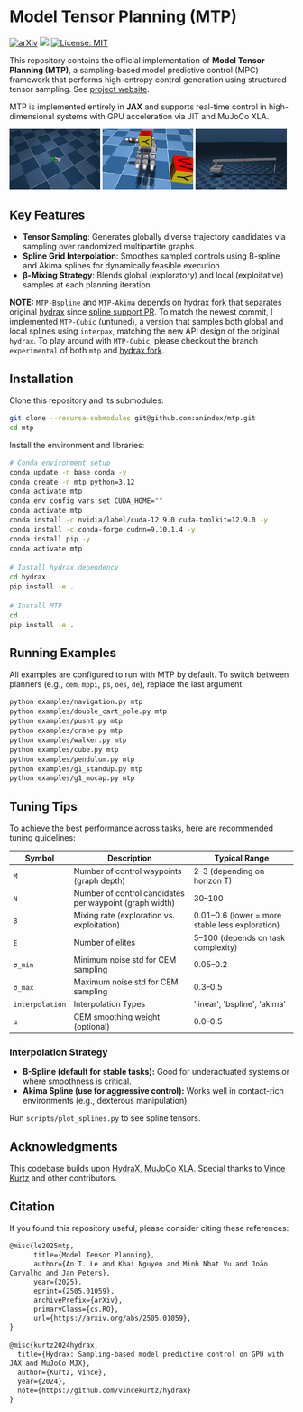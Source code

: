 # Model Tensor Planning (MTP)

[![arXiv](https://img.shields.io/badge/arXiv-2502.08378-brown)](https://arxiv.org/abs/2505.01059)
[![](https://img.shields.io/badge/Website-%F0%9F%9A%80-yellow)](https://sites.google.com/view/tensor-sampling/)
[![License: MIT](https://img.shields.io/badge/License-MIT-purple.svg)]()

This repository contains the official implementation of **Model Tensor Planning (MTP)**, a sampling-based model predictive control (MPC) framework that performs high-entropy control generation using structured tensor sampling.  See [project website](https://sites.google.com/view/tensor-sampling/).

MTP is implemented entirely in **JAX** and supports real-time control in high-dimensional systems with GPU acceleration via JIT and MuJoCo XLA.

<p float="middle">
  <img src="demos/pusht_mtp-akima.gif" width="32%" />
  <img src="demos/cube_mtp-akima.gif" width="32%" /> 
  <img src="demos/crane_mtp-bspline.gif" width="32%" />
</p>

## Key Features

- **Tensor Sampling**: Generates globally diverse trajectory candidates via sampling over randomized multipartite graphs.
- **Spline Grid Interpolation**: Smoothes sampled controls using B-spline and Akima splines for dynamically feasible execution.
- **β-Mixing Strategy**: Blends global (exploratory) and local (exploitative) samples at each planning iteration.

**NOTE:** `MTP-Bspline` and `MTP-Akima` depends on [hydrax fork](https://github.com/anindex/hydrax) that separates original [hydrax](https://github.com/vincekurtz/hydrax) since [spline support PR](https://github.com/vincekurtz/hydrax/pull/40). To match the newest commit, I implemented `MTP-Cubic` (untuned), a version that samples both global and local splines using `interpax`, matching the new API design of the original `hydrax`. To play around with `MTP-Cubic`, please checkout the branch `experimental` of both `mtp` and [hydrax fork](https://github.com/anindex/hydrax).

## Installation

Clone this repository and its submodules:
```bash
git clone --recurse-submodules git@github.com:anindex/mtp.git
cd mtp
```

Install the environment and libraries:
```bash
# Conda environment setup
conda update -n base conda -y
conda create -n mtp python=3.12
conda activate mtp
conda env config vars set CUDA_HOME=""
conda activate mtp
conda install -c nvidia/label/cuda-12.9.0 cuda-toolkit=12.9.0 -y
conda install -c conda-forge cudnn=9.10.1.4 -y
conda install pip -y
conda activate mtp

# Install hydrax dependency
cd hydrax
pip install -e .

# Install MTP
cd ..
pip install -e .
```

## Running Examples

All examples are configured to run with MTP by default. To switch between planners (e.g., `cem`, `mppi`, `ps`, `oes`, `de`), replace the last argument.

```bash
python examples/navigation.py mtp
python examples/double_cart_pole.py mtp
python examples/pusht.py mtp
python examples/crane.py mtp
python examples/walker.py mtp
python examples/cube.py mtp
python examples/pendulum.py mtp
python examples/g1_standup.py mtp
python examples/g1_mocap.py mtp
```

## Tuning Tips

To achieve the best performance across tasks, here are recommended tuning guidelines:

| Symbol | Description                | Typical Range         |
|--------|----------------------------|------------------------|
| `M`    | Number of control waypoints (graph depth) | 2–3 (depending on horizon T)                  |
| `N`    | Number of control candidates per waypoint (graph width) | 30–100               |
| `β`    | Mixing rate (exploration vs. exploitation) | 0.01–0.6 (lower = more stable less exploration) |
| `E`    | Number of elites           | 5–100 (depends on task complexity) |
| `σ_min` | Minimum noise std for CEM sampling | 0.05–0.2              |
| `σ_max` | Maximum noise std for CEM sampling | 0.3–0.5              |
| `interpolation`    | Interpolation Types |'linear', 'bspline', 'akima'             |
| `α`    | CEM smoothing weight (optional) | 0.0–0.5              |


### Interpolation Strategy

- **B-Spline (default for stable tasks):** Good for underactuated systems or where smoothness is critical.
- **Akima Spline (use for aggressive control):** Works well in contact-rich environments (e.g., dexterous manipulation).

Run `scripts/plot_splines.py` to see spline tensors.


## Acknowledgments

This codebase builds upon [HydraX](https://github.com/vincekurtz/hydrax), [MuJoCo XLA](https://github.com/deepmind/mujoco). Special thanks to [Vince Kurtz](https://github.com/vincekurtz) and other contributors.

## Citation

If you found this repository useful, please consider citing these references:

```azure
@misc{le2025mtp,
      title={Model Tensor Planning}, 
      author={An T. Le and Khai Nguyen and Minh Nhat Vu and João Carvalho and Jan Peters},
      year={2025},
      eprint={2505.01059},
      archivePrefix={arXiv},
      primaryClass={cs.RO},
      url={https://arxiv.org/abs/2505.01059}, 
}

@misc{kurtz2024hydrax,
  title={Hydrax: Sampling-based model predictive control on GPU with JAX and MuJoCo MJX},
  author={Kurtz, Vince},
  year={2024},
  note={https://github.com/vincekurtz/hydrax}
}
```
